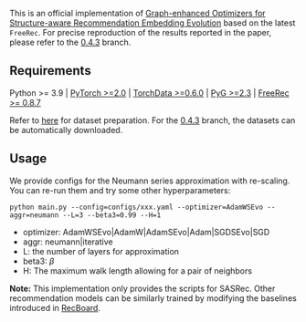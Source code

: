 


This is an official implementation of [Graph-enhanced Optimizers for <u>S</u>tructure-aware Recommendation Embedding <u>Evo</u>lution](https://arxiv.org/abs/2310.03032) based on the latest `FreeRec`. For precise reproduction of the results reported in the paper, please refer to the [0.4.3](https://github.com/MTandHJ/SEvo) branch.


## Requirements

Python >= 3.9 | [PyTorch >=2.0](https://pytorch.org/) | [TorchData >=0.6.0](https://github.com/pytorch/data) | [PyG >=2.3](https://pytorch-geometric.readthedocs.io/en/latest/notes/installation.html#) | [FreeRec >= 0.8.7](https://github.com/MTandHJ/freerec)

Refer to [here](https://github.com/MTandHJ/freerec/blob/master/dataset%20processing.md) for dataset preparation. For the [0.4.3](https://github.com/MTandHJ/SEvo/tree/0.4.3) branch, the datasets can be automatically downloaded.

## Usage

We provide configs for the Neumann series approximation with re-scaling. You can re-run them and try some other hyperparameters:

```
python main.py --config=configs/xxx.yaml --optimizer=AdamWSEvo --aggr=neumann --L=3 --beta3=0.99 --H=1
```

- optimizer: AdamWSEvo|AdamW|AdamSEvo|Adam|SGDSEvo|SGD
- aggr: neumann|iterative
- L: the number of layers for approximation
- beta3: $\beta$
- H: The maximum walk length allowing for a pair of neighbors


**Note:** This implementation only provides the scripts for SASRec. Other recommendation models can be similarly trained by modifying the baselines introduced in [RecBoard](https://github.com/MTandHJ/RecBoard).